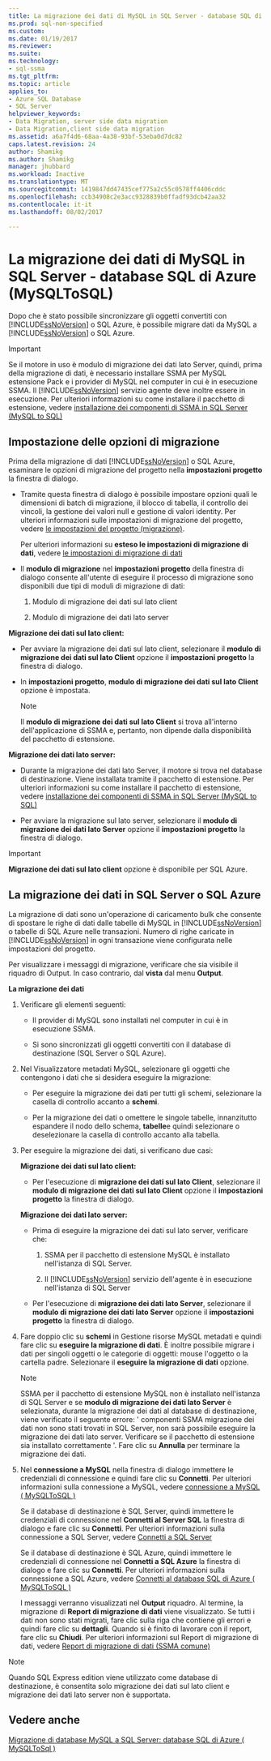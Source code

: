 ```yaml
---
title: La migrazione dei dati di MySQL in SQL Server - database SQL di Azure (MySQLToSQL) | Documenti Microsoft
ms.prod: sql-non-specified
ms.custom: 
ms.date: 01/19/2017
ms.reviewer: 
ms.suite: 
ms.technology:
- sql-ssma
ms.tgt_pltfrm: 
ms.topic: article
applies_to:
- Azure SQL Database
- SQL Server
helpviewer_keywords:
- Data Migration, server side data migration
- Data Migration,client side data migration
ms.assetid: a6a7f4d6-68aa-4a38-93bf-53eba0d7dc82
caps.latest.revision: 24
author: Shamikg
ms.author: Shamikg
manager: jhubbard
ms.workload: Inactive
ms.translationtype: MT
ms.sourcegitcommit: 1419847dd47435cef775a2c55c0578ff4406cddc
ms.openlocfilehash: ccb34908c2e3acc9328839b0ffadf93dcb42aa32
ms.contentlocale: it-it
ms.lasthandoff: 08/02/2017

---
```

# <a name="migrating-mysql-data-into-sql-server---azure-sql-db-mysqltosql"></a>La migrazione dei dati di MySQL in SQL Server - database SQL di Azure (MySQLToSQL)
Dopo che è stato possibile sincronizzare gli oggetti convertiti con [!INCLUDE[ssNoVersion](../../includes/ssnoversion_md.md)] o SQL Azure, è possibile migrare dati da MySQL a [!INCLUDE[ssNoVersion](../../includes/ssnoversion_md.md)] o SQL Azure.  
  
> [!IMPORTANT]  
> Se il motore in uso è modulo di migrazione dei dati lato Server, quindi, prima della migrazione di dati, è necessario installare SSMA per MySQL estensione Pack e i provider di MySQL nel computer in cui è in esecuzione SSMA. Il [!INCLUDE[ssNoVersion](../../includes/ssnoversion_md.md)] servizio agente deve inoltre essere in esecuzione. Per ulteriori informazioni su come installare il pacchetto di estensione, vedere [installazione dei componenti di SSMA in SQL Server (MySQL to SQL)](http://msdn.microsoft.com/en-us/6772d0c5-258f-4d7b-afb0-b5f810e71af1)  
  
## <a name="setting-migration-options"></a>Impostazione delle opzioni di migrazione  
Prima della migrazione di dati [!INCLUDE[ssNoVersion](../../includes/ssnoversion_md.md)] o SQL Azure, esaminare le opzioni di migrazione del progetto nella **impostazioni progetto** la finestra di dialogo.  
  
-   Tramite questa finestra di dialogo è possibile impostare opzioni quali le dimensioni di batch di migrazione, il blocco di tabella, il controllo dei vincoli, la gestione dei valori null e gestione di valori identity. Per ulteriori informazioni sulle impostazioni di migrazione del progetto, vedere [le impostazioni del progetto (migrazione)](http://msdn.microsoft.com/en-us/2a3cba9e-cd54-4a8b-b858-8fc4cf2580d9).  
  
    Per ulteriori informazioni su **esteso le impostazioni di migrazione di dati**, vedere [le impostazioni di migrazione di dati](http://msdn.microsoft.com/en-us/9c396df4-5676-4f32-9c57-70d4f15f9b7a)  
  
-   Il **modulo di migrazione** nel **impostazioni progetto** della finestra di dialogo consente all'utente di eseguire il processo di migrazione sono disponibili due tipi di moduli di migrazione di dati:  
  
    1.  Modulo di migrazione dei dati sul lato client  
  
    2.  Modulo di migrazione dei dati lato server  
  
**Migrazione dei dati sul lato client:**  
  
-   Per avviare la migrazione dei dati sul lato client, selezionare il **modulo di migrazione dei dati sul lato Client** opzione il **impostazioni progetto** la finestra di dialogo.  
  
-   In **impostazioni progetto**, **modulo di migrazione dei dati sul lato Client** opzione è impostata.  
  
    > [!NOTE]  
    > Il **modulo di migrazione dei dati sul lato Client** si trova all'interno dell'applicazione di SSMA e, pertanto, non dipende dalla disponibilità del pacchetto di estensione.  
  
**Migrazione dei dati lato server:**  
  
-   Durante la migrazione dei dati lato Server, il motore si trova nel database di destinazione. Viene installata tramite il pacchetto di estensione. Per ulteriori informazioni su come installare il pacchetto di estensione, vedere [installazione dei componenti di SSMA in SQL Server (MySQL to SQL)](http://msdn.microsoft.com/en-us/6772d0c5-258f-4d7b-afb0-b5f810e71af1)  
  
-   Per avviare la migrazione sul lato server, selezionare il **modulo di migrazione dei dati lato Server** opzione il **impostazioni progetto** la finestra di dialogo.  
  
> [!IMPORTANT]  
> **Migrazione dei dati sul lato client** opzione è disponibile per SQL Azure.  
  
## <a name="migrating-data-to-sql-server-or-sql-azure"></a>La migrazione dei dati in SQL Server o SQL Azure  
La migrazione di dati sono un'operazione di caricamento bulk che consente di spostare le righe di dati dalle tabelle di MySQL in [!INCLUDE[ssNoVersion](../../includes/ssnoversion_md.md)] o tabelle di SQL Azure nelle transazioni. Numero di righe caricate in [!INCLUDE[ssNoVersion](../../includes/ssnoversion_md.md)] in ogni transazione viene configurata nelle impostazioni del progetto.  
  
Per visualizzare i messaggi di migrazione, verificare che sia visibile il riquadro di Output. In caso contrario, dal **vista** dal menu **Output**.  
  
**La migrazione dei dati**  
  
1.  Verificare gli elementi seguenti:  
  
    -   Il provider di MySQL sono installati nel computer in cui è in esecuzione SSMA.  
  
    -   Si sono sincronizzati gli oggetti convertiti con il database di destinazione (SQL Server o SQL Azure).  
  
2.  Nel Visualizzatore metadati MySQL, selezionare gli oggetti che contengono i dati che si desidera eseguire la migrazione:  
  
    -   Per eseguire la migrazione dei dati per tutti gli schemi, selezionare la casella di controllo accanto a **schemi**.  
  
    -   Per la migrazione dei dati o omettere le singole tabelle, innanzitutto espandere il nodo dello schema, **tabelle**e quindi selezionare o deselezionare la casella di controllo accanto alla tabella.  
  
3.  Per eseguire la migrazione dei dati, si verificano due casi:  
  
    **Migrazione dei dati sul lato client:**  
  
    -   Per l'esecuzione di **migrazione dei dati sul lato Client**, selezionare il **modulo di migrazione dei dati sul lato Client** opzione il **impostazioni progetto** la finestra di dialogo.  
  
    **Migrazione dei dati lato server:**  
  
    -   Prima di eseguire la migrazione dei dati sul lato server, verificare che:  
  
        1.  SSMA per il pacchetto di estensione MySQL è installato nell'istanza di SQL Server.  
  
        2.  Il [!INCLUDE[ssNoVersion](../../includes/ssnoversion_md.md)] servizio dell'agente è in esecuzione nell'istanza di SQL Server  
  
    -   Per l'esecuzione di **migrazione dei dati lato Server**, selezionare il **modulo di migrazione dei dati lato Server** opzione il **impostazioni progetto** la finestra di dialogo.  
  
4.  Fare doppio clic su **schemi** in Gestione risorse MySQL metadati e quindi fare clic su **eseguire la migrazione di dati**. È inoltre possibile migrare i dati per singoli oggetti o le categorie di oggetti: mouse l'oggetto o la cartella padre. Selezionare il **eseguire la migrazione di dati** opzione.  
  
    > [!NOTE]  
    > SSMA per il pacchetto di estensione MySQL non è installato nell'istanza di SQL Server e se **modulo di migrazione dei dati lato Server** è selezionata, durante la migrazione dei dati al database di destinazione, viene verificato il seguente errore: ' componenti SSMA migrazione dei dati non sono stati trovati in SQL Server, non sarà possibile eseguire la migrazione dei dati lato server. Verificare se il pacchetto di estensione sia installato correttamente '. Fare clic su **Annulla** per terminare la migrazione dei dati.  
  
5.  Nel **connessione a MySQL** nella finestra di dialogo immettere le credenziali di connessione e quindi fare clic su **Connetti**. Per ulteriori informazioni sulla connessione a MySQL, vedere [connessione a MySQL &#40; MySQLToSQL &#41;](../../ssma/mysql/connect-to-mysql-mysqltosql.md)  
  
    Se il database di destinazione è SQL Server, quindi immettere le credenziali di connessione nel **Connetti al Server SQL** la finestra di dialogo e fare clic su **Connetti**. Per ulteriori informazioni sulla connessione a SQL Server, vedere [Connetti a SQL Server](http://msdn.microsoft.com/en-us/bb8c4bde-cfc2-4636-92ae-5dd24abe9536)  
  
    Se il database di destinazione è SQL Azure, quindi immettere le credenziali di connessione nel **Connetti a SQL Azure** la finestra di dialogo e fare clic su **Connetti**. Per ulteriori informazioni sulla connessione a SQL Azure, vedere [Connetti al database SQL di Azure &#40; MySQLToSQL &#41;](../../ssma/mysql/connect-to-azure-sql-db-mysqltosql.md)  
  
    I messaggi verranno visualizzati nel **Output** riquadro. Al termine, la migrazione di **Report di migrazione di dati** viene visualizzato. Se tutti i dati non sono stati migrati, fare clic sulla riga che contiene gli errori e quindi fare clic su **dettagli**. Quando si è finito di lavorare con il report, fare clic su **Chiudi**. Per ulteriori informazioni sul Report di migrazione di dati, vedere [Report di migrazione di dati (SSMA comune)](http://msdn.microsoft.com/en-us/bbfb9d88-5a98-4980-8d19-c5d78bd0d241)  
  
> [!NOTE]  
> Quando SQL Express edition viene utilizzato come database di destinazione, è consentita solo migrazione dei dati sul lato client e migrazione dei dati lato server non è supportata.  
  
## <a name="see-also"></a>Vedere anche  
[Migrazione di database MySQL a SQL Server: database SQL di Azure &#40; MySQLToSql &#41;](../../ssma/mysql/migrating-mysql-databases-to-sql-server-azure-sql-db-mysqltosql.md)  
  

